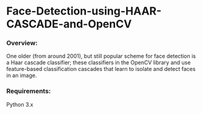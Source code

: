 # Face-Detection-using-HAAR-CASCADE-and-OpenCV

### Overview:
One older (from around 2001), but still popular scheme for face detection is a Haar cascade classifier; these classifiers in the OpenCV library and use feature-based classification cascades that learn to isolate and detect faces in an image.

### Requirements:
Python 3.x
